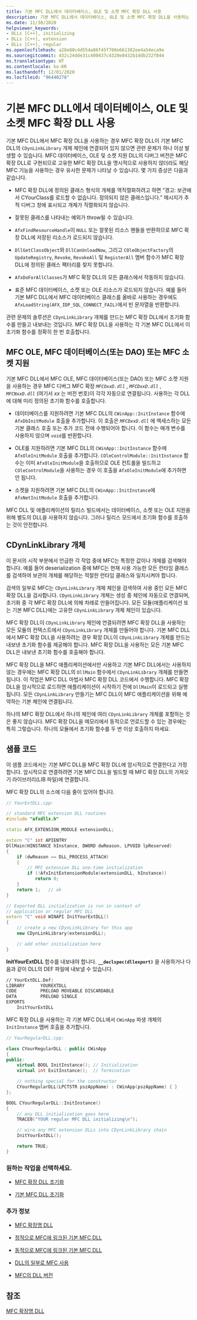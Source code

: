 ```yaml
---
title: 기본 MFC DLL에서 데이터베이스, OLE 및 소켓 MFC 확장 DLL 사용
description: 기본 MFC DLL에서 데이터베이스, OLE 및 소켓 MFC 확장 DLL을 사용하는 방법을 설명합니다.
ms.date: 11/30/2020
helpviewer_keywords:
- DLLs [C++], initializing
- DLLs [C++], extension
- DLLs [C++], regular
ms.openlocfilehash: a28e80c4d554a86f45f708e661382ee4a54eca9e
ms.sourcegitcommit: 432c24dde31c400437c4320e8432b1ddb232f844
ms.translationtype: HT
ms.contentlocale: ko-KR
ms.lasthandoff: 12/01/2020
ms.locfileid: "96440278"
---
```

# <a name="using-database-ole-and-sockets-mfc-extension-dlls-in-regular-mfc-dlls"></a>기본 MFC DLL에서 데이터베이스, OLE 및 소켓 MFC 확장 DLL 사용

기본 MFC DLL에서 MFC 확장 DLL을 사용하는 경우 MFC 확장 DLL이 기본 MFC DLL의 `CDynLinkLibrary` 개체 체인에 연결되어 있지 않으면 관련 문제가 하나 이상 발생할 수 있습니다. MFC 데이터베이스, OLE 및 소켓 지원 DLL의 디버그 버전은 MFC 확장 DLL로 구현되므로 고유한 MFC 확장 DLL을 명시적으로 사용하지 않더라도 해당 MFC 기능을 사용하는 경우 유사한 문제가 나타날 수 있습니다. 몇 가지 증상은 다음과 같습니다.

- MFC 확장 DLL에 정의된 클래스 형식의 개체를 역직렬화하려고 하면 “경고: 보관에서 CYourClass를 로드할 수 없습니다. 정의되지 않은 클래스입니다.” 메시지가 추적 디버그 창에 표시되고 개체가 직렬화되지 않습니다.

- 잘못된 클래스를 나타내는 예외가 throw될 수 있습니다.

- `AfxFindResourceHandle`이 `NULL` 또는 잘못된 리소스 핸들을 반환하므로 MFC 확장 DLL에 저장된 리소스가 로드되지 않습니다.

- `DllGetClassObject`와 `DllCanUnloadNow`, 그리고 `COleObjectFactory`의 `UpdateRegistry`, `Revoke`, `RevokeAll` 및 `RegisterAll` 멤버 함수가 MFC 확장 DLL에 정의된 클래스 팩터리를 찾지 못합니다.

- `AfxDoForAllClasses`가 MFC 확장 DLL의 모든 클래스에서 작동하지 않습니다.

- 표준 MFC 데이터베이스, 소켓 또는 OLE 리소스가 로드되지 않습니다. 예를 들어 기본 MFC DLL에서 MFC 데이터베이스 클래스를 올바로 사용하는 경우에도 `AfxLoadString(AFX_IDP_SQL_CONNECT_FAIL)`에서 빈 문자열을 반환합니다.

관련 문제의 솔루션은 `CDynLinkLibrary` 개체를 만드는 MFC 확장 DLL에서 초기화 함수를 만들고 내보내는 것입니다. MFC 확장 DLL을 사용하는 각 기본 MFC DLL에서 이 초기화 함수를 정확히 한 번 호출합니다.

## <a name="mfc-ole-mfc-database-or-dao-or-mfc-sockets-support"></a>MFC OLE, MFC 데이터베이스(또는 DAO) 또는 MFC 소켓 지원

기본 MFC DLL에서 MFC OLE, MFC 데이터베이스(또는 DAO) 또는 MFC 소켓 지원을 사용하는 경우 MFC 디버그 MFC 확장 *`MFCOxxD.dll`* , *`MFCDxxD.dll`* , *`MFCNxxD.dll`* (여기서 *xx* 는 버전 번호)이 각각 자동으로 연결됩니다. 사용하는 각 DLL에 대해 미리 정의된 초기화 함수를 호출합니다.

- 데이터베이스를 지원하려면 기본 MFC DLL의 `CWinApp::InitInstance` 함수에 `AfxDbInitModule` 호출을 추가합니다. 이 호출은 *`MFCDxxD.dll`* 에 액세스하는 모든 기본 클래스 호출 또는 추가 코드 전에 수행되어야 합니다. 이 함수는 매개 변수를 사용하지 않으며 `void`를 반환합니다.

- OLE를 지원하려면 기본 MFC DLL의 `CWinApp::InitInstance` 함수에 `AfxOleInitModule` 호출을 추가합니다. `COleControlModule::InitInstance` 함수는 이미 `AfxOleInitModule`을 호출하므로 OLE 컨트롤을 빌드하고 `COleControlModule`을 사용하는 경우 이 호출을 `AfxOleInitModule`에 추가하면 안 됩니다.

- 소켓을 지원하려면 기본 MFC DLL의 `CWinApp::InitInstance`에 `AfxNetInitModule` 호출을 추가합니다.

MFC DLL 및 애플리케이션의 릴리스 빌드에서는 데이터베이스, 소켓 또는 OLE 지원을 위해 별도의 DLL을 사용하지 않습니다. 그러나 릴리스 모드에서 초기화 함수를 호출하는 것이 안전합니다.

## <a name="cdynlinklibrary-objects"></a>CDynLinkLibrary 개체

이 문서의 시작 부분에서 언급한 각 작업 중에 MFC는 특정한 값이나 개체를 검색해야 합니다. 예를 들어 deserialization 중에 MFC는 현재 사용 가능한 모든 런타임 클래스를 검색하여 보관의 개체를 해당하는 적절한 런타임 클래스와 일치시켜야 합니다.

검색의 일부로 MFC는 `CDynLinkLibrary` 개체 체인을 검색하여 사용 중인 모든 MFC 확장 DLL을 검사합니다. `CDynLinkLibrary` 개체는 생성 중 체인에 자동으로 연결되며, 초기화 중 각 MFC 확장 DLL에 의해 차례로 만들어집니다. 모든 모듈(애플리케이션 또는 기본 MFC DLL)에는 고유한 `CDynLinkLibrary` 개체 체인이 있습니다.

MFC 확장 DLL이 `CDynLinkLibrary` 체인에 연결되려면 MFC 확장 DLL을 사용하는 모든 모듈의 컨텍스트에서 `CDynLinkLibrary` 개체를 만들어야 합니다. 기본 MFC DLL에서 MFC 확장 DLL을 사용하려는 경우 확장 DLL이 `CDynLinkLibrary` 개체를 만드는 내보낸 초기화 함수를 제공해야 합니다. MFC 확장 DLL을 사용하는 모든 기본 MFC DLL은 내보낸 초기화 함수를 호출해야 합니다.

MFC 확장 DLL을 MFC 애플리케이션에서만 사용하고 기본 MFC DLL에서는 사용하지 않는 경우에는 MFC 확장 DLL의 `DllMain` 함수에서 `CDynLinkLibrary` 개체를 만들면 됩니다. 이 작업은 MFC DLL 마법사 MFC 확장 DLL 코드에서 수행합니다. MFC 확장 DLL을 암시적으로 로드하면 애플리케이션이 시작하기 전에 `DllMain`이 로드되고 실행됩니다. 모든 `CDynLinkLibrary` 만들기는 MFC DLL이 MFC 애플리케이션을 위해 예약하는 기본 체인에 연결됩니다.

하나의 MFC 확장 DLL에서 하나의 체인에 여러 `CDynLinkLibrary` 개체를 포함하는 것은 좋지 않습니다. MFC 확장 DLL을 메모리에서 동적으로 언로드할 수 있는 경우에는 특히 그렇습니다. 하나의 모듈에서 초기화 함수를 두 번 이상 호출하지 마세요.

## <a name="sample-code"></a>샘플 코드

이 샘플 코드에서는 기본 MFC DLL을 MFC 확장 DLL에 암시적으로 연결한다고 가정합니다. 암시적으로 연결하려면 기본 MFC DLL을 빌드할 때 MFC 확장 DLL의 가져오기 라이브러리(LIB 파일)에 연결합니다.

MFC 확장 DLL의 소스에 다음 줄이 있어야 합니다.

```cpp
// YourExtDLL.cpp:

// standard MFC extension DLL routines
#include "afxdllx.h"

static AFX_EXTENSION_MODULE extensionDLL;

extern "C" int APIENTRY
DllMain(HINSTANCE hInstance, DWORD dwReason, LPVOID lpReserved)
{
    if (dwReason == DLL_PROCESS_ATTACH)
    {
        // MFC extension DLL one-time initialization
        if (!AfxInitExtensionModule(extensionDLL, hInstance))
           return 0;
    }
    return 1;   // ok
}

// Exported DLL initialization is run in context of
// application or regular MFC DLL
extern "C" void WINAPI InitYourExtDLL()
{
    // create a new CDynLinkLibrary for this app
    new CDynLinkLibrary(extensionDLL);

    // add other initialization here
}
```

**InitYourExtDLL** 함수를 내보내야 합니다. **`__declspec(dllexport)`** 을 사용하거나 다음과 같이 DLL의 DEF 파일에 내보낼 수 있습니다.

```def
// YourExtDLL.Def:
LIBRARY      YOUREXTDLL
CODE         PRELOAD MOVEABLE DISCARDABLE
DATA         PRELOAD SINGLE
EXPORTS
    InitYourExtDLL
```

MFC 확장 DLL을 사용하는 각 기본 MFC DLL에서 `CWinApp` 파생 개체의 `InitInstance` 멤버 호출을 추가합니다.

```cpp
// YourRegularDLL.cpp:

class CYourRegularDLL : public CWinApp
{
public:
    virtual BOOL InitInstance(); // Initialization
    virtual int ExitInstance();  // Termination

    // nothing special for the constructor
    CYourRegularDLL(LPCTSTR pszAppName) : CWinApp(pszAppName) { }
};

BOOL CYourRegularDLL::InitInstance()
{
    // any DLL initialization goes here
    TRACE0("YOUR regular MFC DLL initializing\n");

    // wire any MFC extension DLLs into CDynLinkLibrary chain
    InitYourExtDLL();

    return TRUE;
}
```

### <a name="what-do-you-want-to-do"></a>원하는 작업을 선택하세요.

- [MFC 확장 DLL 초기화](run-time-library-behavior.md#initializing-extension-dlls)

- [기본 MFC DLL 초기화](run-time-library-behavior.md#initializing-regular-dlls)

### <a name="what-do-you-want-to-know-more-about"></a>추가 정보

- [MFC 확장명 DLL](extension-dlls.md)

- [정적으로 MFC에 링크된 기본 MFC DLL](regular-dlls-statically-linked-to-mfc.md)

- [동적으로 MFC에 링크된 기본 MFC DLL](regular-dlls-dynamically-linked-to-mfc.md)

- [DLL의 일부로 MFC 사용](../mfc/tn011-using-mfc-as-part-of-a-dll.md)

- [MFC의 DLL 버전](../mfc/tn033-dll-version-of-mfc.md)

## <a name="see-also"></a>참조

[MFC 확장명 DLL](extension-dlls.md)
